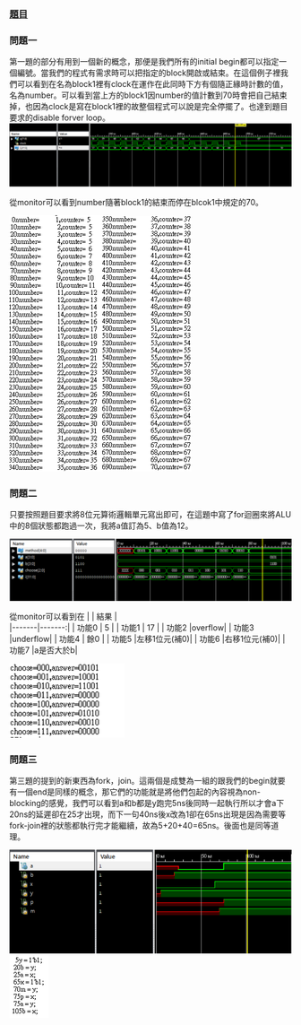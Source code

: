 ### [題目](https://github.com/stormteeth/verilog-#lab-5)
### 問題一
第一題的部分有用到一個新的概念，那便是我們所有的initial begin都可以指定一個編號。當我們的程式有需求時可以把指定的block開啟或結束。在這個例子裡我們可以看到在名為block1裡有clock在運作在此同時下方有個隨正緣時計數的值，名為number。可以看到當上方的block1因number的值計數到70時會把自己結束掉，也因為clock是寫在block1裡的故整個程式可以說是完全停擺了。也達到題目要求的disable forver loop。
![](result/Lab5-1.png)

從monitor可以看到number隨著block1的結束而停在blcok1中規定的70。

![](result/Lab5-2.png)![](result/Lab5-3.png)
### 問題二
只要按照題目要求將8位元算術邏輯單元寫出即可，在這題中寫了for迴圈來將ALU中的8個狀態都跑過一次，我將a值訂為5、b值為12。

![](result/Lab5-4.png)

從monitor可以看到在
|       |  結果  |   
|-------|-------:|
| 功能0 |   5    |
| 功能1 |   17   |
| 功能2 |overflow|
| 功能3 |underflow|
| 功能4 |   餘0  |
| 功能5 |左移1位元(補0)|
| 功能6 |右移1位元(補0)|
| 功能7 |a是否大於b|

![](result/Lab5-5.png)

### 問題三
第三題的提到的新東西為fork，join。這兩個是成雙為一組的跟我們的begin就要有一個end是同樣的概念，那它們的功能就是將他們包起的內容視為non-blocking的感覺，我們可以看到a和b都是y跑完5ns後同時一起執行所以才會a下20ns的延遲卻在25才出現，而下一句40ns後x改為1卻在65ns出現是因為需要等fork-join裡的狀態都執行完才能繼續，故為5+20+40=65ns。後面也是同等道理。

![](result/Lab5-6.png)![](result/Lab5-7.png)



